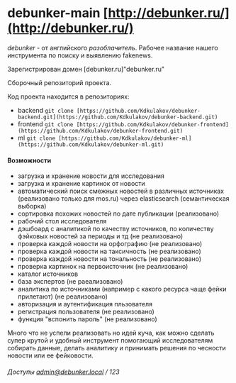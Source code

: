 # debunker-main [http://debunker.ru/](http://debunker.ru/)
*debunker* - от английского *разоблачитель*. Рабочее название нашего инструмента по поиску и выявлению fakenews.

Зарегистрирован домен [debunker.ru]"debunker.ru"

Сборочный репозиторий проекта. 

Код проекта находится в репозиториях:
- backend `git clone [https://github.com/Kdkulakov/debunker-backend.git](https://github.com/Kdkulakov/debunker-backend.git)`
- frontend `git clone [https://github.com/Kdkulakov/debunker-frontend](https://github.com/Kdkulakov/debunker-frontend.git)`
- ml `git clone [https://github.com/Kdkulakov/debunker-ml](https://github.com/Kdkulakov/debunker-ml.git)`

#### Возможности
* загрузка и хранение новости для исследования
* загрузка и хранение картинок от новости
* автоматический поиск смежных новостей в различных источниках (реализовано только для mos.ru) через elasticsearch (семантическая выборка)
* сортировка похожих новостей по дате публикации (реализовано)
* рабочий стол исследователя
* дэшбоард с аналитикой по качеству источников, по количеству фэйковых новостей за периоды и тд (не реализовано)
* проверка каждой новости на орфографию (не реализовано)
* проверка каждой новости на таксичность (не реализовано)
* проверка каждой новости на тональность (не реализовано)
* проверка картинок на первоисточник (не реализовано)
* каталог источников 
* база экспертов (не раеализовано)
* аналитика по источниками (например с какого ресурса чаще фейки прилетают) (не реализовано)
* авторизация и аутентификация пльзователя
* регистрация пользователя (не реализовано)
* функция "вспонить пароль" (не реализовано)


Много что не успели реализовать но идей куча, как можно сделать супер крутой и удобный инструмент помогающий исследователям собирать данные, делать аналитику и принимать решения по чесности новости или ее фейковости.

###### Доступы admin@debunker.local / 123
